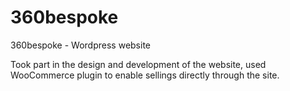 # 360bespoke
360bespoke - Wordpress website


Took part in the design and development of the website, used WooCommerce plugin to enable sellings directly through the site.
